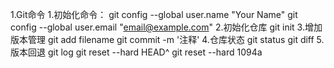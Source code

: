 1.Git命令
    1.初始化命令：
        git config --global user.name "Your Name"
        git config --global user.email "email@example.com"
    2.初始化仓库
        git init
    3.增加版本管理
        git add filename
        git commit -m '注释'
    4.仓库状态
        git status
        git diff
    5.版本回退
        git log
        git reset --hard HEAD^
        git reset --hard 1094a